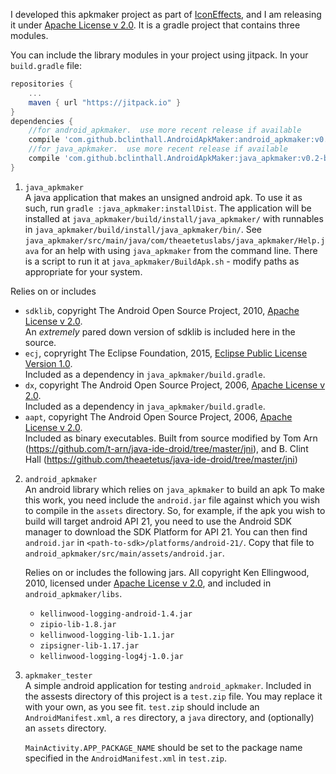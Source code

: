 I developed this apkmaker project as part of [IconEffects](https://play.google.com/store/apps/details?id=com.theaetetuslabs.iconeffects.demo), and I am releasing it under [Apache License v 2.0](http://www.apache.org/licenses/LICENSE-2.0.txt).  It is a gradle project that contains three modules.  

You can include the library modules in your project using jitpack.  In your `build.gradle` file: 
```gradle
repositories {
	...
	maven { url "https://jitpack.io" }
}
dependencies {
	//for android_apkmaker.  use more recent release if available
	compile 'com.github.bclinthall.AndroidApkMaker:android_apkmaker:v0.2-beta'
	//for java_apkmaker.  use more recent release if available
	compile 'com.github.bclinthall.AndroidApkMaker:java_apkmaker:v0.2-beta'
}
```

1. `java_apkmaker`  
  A java application that makes an unsigned android apk.  To use it as such, run `gradle :java_apkmaker:installDist`. The application will be installed at `java_apkmaker/build/install/java_apkmaker/` with runnables in `java_apkmaker/build/install/java_apkmaker/bin/`. See `java_apkmaker/src/main/java/com/theaetetuslabs/java_apkmaker/Help.java` for an help with using `java_apkmaker` from the command line. There is a script to run it at `java_apkmaker/BuildApk.sh` - modify paths as appropriate for your system.

  Relies on or includes
   * `sdklib`, copyright The Android Open Source Project, 2010, [Apache License v 2.0](http://www.apache.org/licenses/LICENSE-2.0.txt).  
      An _extremely_ pared down version of sdklib is included here in the source.
   * `ecj`, copryright The Eclipse Foundation, 2015, [Eclipse Public License Version 1.0](https://www.eclipse.org/legal/epl-v10.html).  
      Included as a dependency in `java_apkmaker/build.gradle`.
   * `dx`, copyright The Android Open Source Project, 2006, [Apache License v 2.0](http://www.apache.org/licenses/LICENSE-2.0.txt).  
      Included as a dependency in `java_apkmaker/build.gradle`.
   * `aapt`, copyright The Android Open Source Project, 2006, [Apache License v 2.0](http://www.apache.org/licenses/LICENSE-2.0.txt).  
      Included as binary executables.
      Built from source modified by Tom Arn (https://github.com/t-arn/java-ide-droid/tree/master/jni), and B. Clint Hall (https://github.com/theaetetus/java-ide-droid/tree/master/jni)

   
2. `android_apkmaker`  
   An android library which relies on `java_apkmaker` to build an apk 
   To make this work, you need include the `android.jar` file against which you wish to compile in the `assets` directory.  So, for example, if the apk you wish to build will target android API 21, you need to use the Android SDK manager to download the SDK Platform for API 21.  You can then find `android.jar` in `<path-to-sdk>/platforms/android-21/`.  Copy that file to `android_apkmaker/src/main/assets/android.jar`.
   
   Relies on or includes the following jars.  All copyright Ken Ellingwood, 2010, licensed under [Apache License v 2.0](http://www.apache.org/licenses/LICENSE-2.0.txt), and included in `android_apkmaker/libs`.    
   * `kellinwood-logging-android-1.4.jar`  
   * `zipio-lib-1.8.jar`  
   * `kellinwood-logging-lib-1.1.jar`  
   * `zipsigner-lib-1.17.jar`  
   * `kellinwood-logging-log4j-1.0.jar`  

3. `apkmaker_tester`  
   A simple android application for testing `android_apkmaker`.  Included in the assests directory of this project is a `test.zip` file.  You may replace it with your own, as you see fit.  `test.zip` should include an `AndroidManifest.xml`,
a `res` directory, a `java` directory, and (optionally) an `assets` directory.
   
   `MainActivity.APP_PACKAGE_NAME` should be set to the package name specified in the `AndroidManifest.xml` in `test.zip`.
